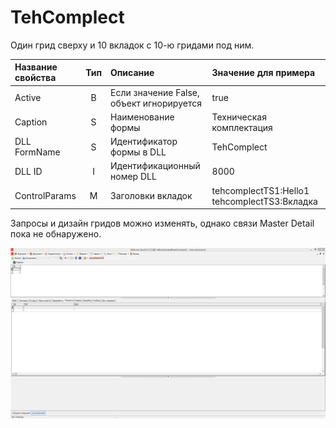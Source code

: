 # TehComplect

 Один грид сверху и 10 вкладок с 10-ю гридами под ним.

| **Название свойства** | **Тип** | **Описание**  | **Значение для примера**  |
| :------------- |:-------------:| :-----| :-----|
| Active | B | Если значение False, объект игнорируется | true |
| Caption | S | Наименование формы | Техническая комплектация |
| DLL FormName | S | Идентификатор формы в DLL | TehComplect |
| DLL ID | I | Идентификационный номер DLL | 8000 |
|  ControlParams | M | Заголовки вкладок | tehcomplectTS1:Hello1 tehcomplectTS3:Вкладка |

 Запросы и дизайн гридов можно изменять, однако связи  Master Detail пока не обнаружено.

![](../../../.gitbook/assets/tehcomplect.png)

